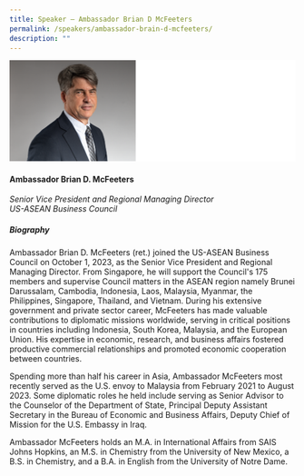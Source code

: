 ```yaml
---
title: Speaker – Ambassador Brian D McFeeters
permalink: /speakers/ambassador-brain-d-mcfeeters/
description: ""
---
```

![](/images/2023%20Speakers/brian%20d%20mcfeeters.png)

#### **Ambassador Brian D. McFeeters**

*Senior Vice President and Regional Managing Director <br>
US-ASEAN Business Council*


##### **Biography**
Ambassador Brian D. McFeeters (ret.) joined the US-ASEAN Business Council on October 1, 2023, as the Senior Vice President and Regional Managing Director. From Singapore, he will support the Council's 175 members and supervise Council matters in the ASEAN region namely Brunei Darussalam, Cambodia, Indonesia, Laos, Malaysia, Myanmar, the Philippines, Singapore, Thailand, and Vietnam. During his extensive government and private sector career, McFeeters has made valuable contributions to diplomatic missions worldwide, serving in critical positions in countries including Indonesia, South Korea, Malaysia, and the European Union. His expertise in economic, research, and business affairs fostered productive commercial relationships and promoted economic cooperation between countries. 

Spending more than half his career in Asia, Ambassador McFeeters most recently served as the U.S. envoy to Malaysia from February 2021 to August 2023. Some diplomatic roles he held include serving as Senior Advisor to the Counselor of the Department of State, Principal Deputy Assistant Secretary in the Bureau of Economic and Business Affairs, Deputy Chief of Mission for the U.S. Embassy in Iraq. 

Ambassador McFeeters holds an M.A. in International Affairs from SAIS Johns Hopkins, an M.S. in Chemistry from the University of New Mexico, a B.S. in Chemistry, and a B.A. in English from the University of Notre Dame.
